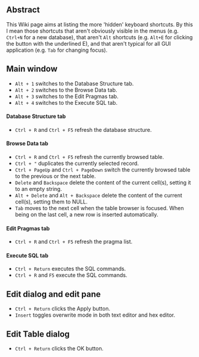 ## Abstract
This Wiki page aims at listing the more 'hidden' keyboard shortcuts. By this I mean those shortcuts that aren't obviously visible in the menus (e.g. ```Ctrl+N``` for a new database), that aren't ```Alt``` shortcuts (e.g. ```Alt+E``` for clicking the button with the underlined E), and that aren't typical for all GUI application (e.g. ```Tab``` for changing focus).

## Main window

* ```Alt + 1``` switches to the Database Structure tab.
* ```Alt + 2``` switches to the Browse Data tab.
* ```Alt + 3``` switches to the Edit Pragmas tab.
* ```Alt + 4``` switches to the Execute SQL tab.

#### Database Structure tab
* ```Ctrl + R``` and ```Ctrl + F5``` refresh the database structure.

#### Browse Data tab
* ```Ctrl + R``` and ```Ctrl + F5``` refresh the currently browsed table.
* ```Ctrl + "``` duplicates the currently selected record.
* ```Ctrl + PageUp``` and ```Ctrl + PageDown``` switch the currently browsed table to the previous or the next table.
* ```Delete``` and ```Backspace``` delete the content of the current cell(s), setting it to an empty string.
* ```Alt + Delete``` and ```Alt + Backspace``` delete the content of the current cell(s), setting them to NULL.
* ```Tab``` moves to the next cell when the table browser is focused. When being on the last cell, a new row is inserted automatically.

#### Edit Pragmas tab
* ```Ctrl + R``` and ```Ctrl + F5``` refresh the pragma list.

#### Execute SQL tab
* ```Ctrl + Return``` executes the SQL commands.
* ```Ctrl + R``` and ```F5``` execute the SQL commands.

## Edit dialog and edit pane
* ```Ctrl + Return``` clicks the Apply button.
* ```Insert``` toggles overwrite mode in both text editor and hex editor.

## Edit Table dialog
* ```Ctrl + Return``` clicks the OK button.